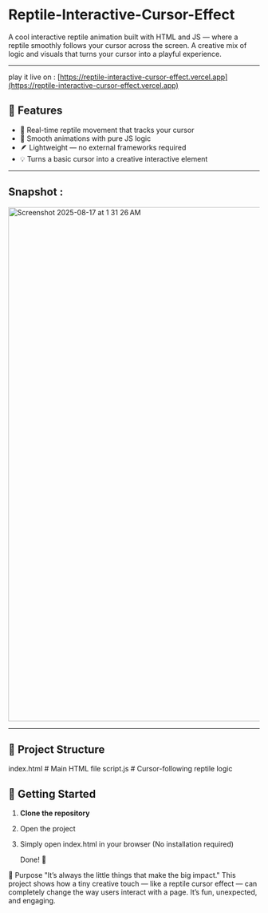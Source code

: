 # Reptile-Interactive-Cursor-Effect
A cool interactive reptile animation built with HTML and JS  — where a reptile smoothly follows your cursor across the screen. A creative mix of logic and visuals that turns your cursor into a playful experience.

---
play it live on : [https://reptile-interactive-cursor-effect.vercel.app](https://reptile-interactive-cursor-effect.vercel.app)

## 🌟 Features
- 🦎 Real-time reptile movement that tracks your cursor  
- 🎥 Smooth animations with pure JS logic  
- 🪶 Lightweight — no external frameworks required  
- 💡 Turns a basic cursor into a creative interactive element  

---

## Snapshot :  

<img width="1771" height="1028" alt="Screenshot 2025-08-17 at 1 31 26 AM" src="https://github.com/user-attachments/assets/856036b8-4fbc-4b10-9f08-698b6a6e8543" />

---

## 📂 Project Structure

index.html # Main HTML file
script.js # Cursor-following reptile logic

## 🚀 Getting Started
1. **Clone the repository**

2. Open the project

3. Simply open index.html in your browser
   (No installation required)

   Done! 🎉

🎯 Purpose
"It’s always the little things that make the big impact."
This project shows how a tiny creative touch — like a reptile cursor effect — can completely change the way users interact with a page.
It’s fun, unexpected, and engaging.

